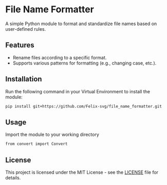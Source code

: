 # File Name Formatter
A simple Python module to format and standardize file names based on user-defined rules.

## Features
- Rename files according to a specific format.
- Supports various patterns for formatting (e.g., changing case, etc.).

## Installation
Run the following command in your Virtual Environment to install the module:
```bash
pip install git+https://github.com/Felix-svg/file_name_formatter.git
```

## Usage
Import the module to your working directory
```bash
from convert import Convert
```

## License
This project is licensed under the MIT License - see the <a href="/LICENSE">LICENSE</a> file for details.

